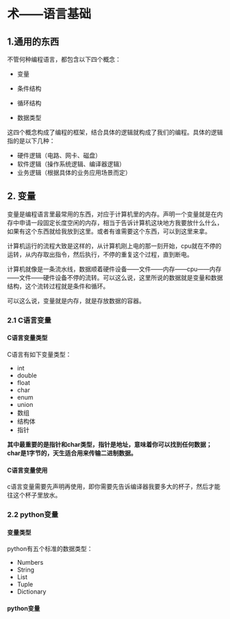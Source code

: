 # 术——语言基础

## 1.通用的东西

不管何种编程语言，都包含以下四个概念：

- 变量

- 条件结构
- 循环结构
- 数据类型

这四个概念构成了编程的框架，结合具体的逻辑就构成了我们的编程。具体的逻辑指的是以下几种：

- 硬件逻辑（电路、网卡、磁盘）
- 软件逻辑（操作系统逻辑、编译器逻辑）
- 业务逻辑（根据具体的业务应用场景而定）

## 2. 变量

变量是编程语言里最常用的东西，对应于计算机里的内存。声明一个变量就是在内存中申请一段固定长度空闲的内存，相当于告诉计算机这块地方我要放什么什么，如果有这个东西就给我放到这里。或者有谁需要这个东西，可以到这里来拿。

计算机运行的流程大致是这样的，从计算机刚上电的那一刻开始，cpu就在不停的运转，从内存取出指令，然后执行，不停的重复这个过程，直到断电。

计算机就像是一条流水线，数据顺着硬件设备——文件——内存——cpu——内存——文件——硬件设备不停的流转。可以这么说，这里所说的数据就是变量和数据结构，这个流转过程就是条件和循环。

可以这么说，变量就是内存，就是存放数据的容器。

### 2.1 C语言变量

#### C语言变量类型

C语言有如下变量类型：

- int
- double
- float
- char
- enum
- union
- 数组
- 结构体
- 指针

**其中最重要的是指针和char类型，指针是地址，意味着你可以找到任何数据；char是1字节的，天生适合用来传输二进制数据。**

#### C语言变量使用

c语言变量需要先声明再使用，即你需要先告诉编译器我要多大的杯子，然后才能往这个杯子里放水。

### 2.2 python变量

#### 变量类型

python有五个标准的数据类型：

- Numbers
- String
- List
- Tuple
- Dictionary

#### python变量